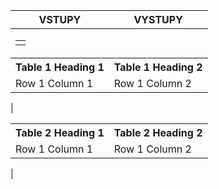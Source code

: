 
|VSTUPY|VYSTUPY|
|--|--|
|<table> 
  <tr><th>Table 1 Heading 1
  </th><th>Table 1 Heading 2
    </th></tr>
  <tr><td>Row 1 Column 1
    </td><td>Row 1 Column 2
    </td></tr> </table>| <table> <tr><th>Table 2 Heading 1</th><th>Table 2 Heading 2</th></tr><tr><td>Row 1 Column 1</td><td>Row 1 Column 2</td></tr> </table>|
